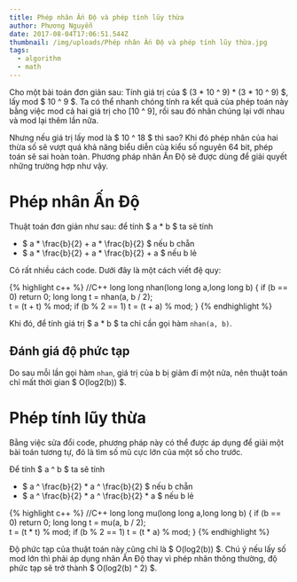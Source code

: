 ```yaml
---
title: Phép nhân Ấn Độ và phép tính lũy thừa
author: Phương Nguyễn
date: 2017-08-04T17:06:51.544Z
thumbnail: /img/uploads/Phép nhân Ấn Độ và phép tính lũy thừa.jpg
tags:
  - algorithm
  - math
---
```

Cho một bài toán đơn giản sau: Tính giá trị của $ (3 * 10 ^ 9) * (3 * 10 ^ 9) $, lấy mod $ 10 ^ 9 $. Ta có thể nhanh chóng tính ra kết quả của phép toán này bằng việc mod cả hai giá trị cho \[10 ^ 9\], rồi sau đó nhân chúng lại với nhau và mod lại thêm lần nữa.

Nhưng nếu giá trị lấy mod là $ 10 ^ 18 $ thì sao? Khi đó phép nhân của hai thừa số sẽ vượt quá khả năng biểu diễn của kiểu số nguyên 64 bit, phép toán sẽ sai hoàn toàn. Phương pháp nhân Ấn Độ sẽ được dùng để giải quyết những trường hợp như vậy.

# Phép nhân Ấn Độ

Thuật toán đơn giản như sau: để tính $ a * b $ ta sẽ tính

* $ a * \frac{b}{2} + a * \frac{b}{2} $ nếu b chẵn
* $ a * \frac{b}{2} + a * \frac{b}{2} + a $ nếu b lẻ 

Có rất nhiều cách code. Dưới đây là một cách viết đệ quy:

{% highlight c++ %}
//C++
long long nhan(long long a,long long b)
{
    if (b == 0) 
        return 0;
    long long t = nhan(a, b / 2);     	
    t = (t + t) % mod; 
    if (b % 2 == 1) 
        t = (t + a) % mod;
} 
{% endhighlight %}

Khi đó, để tính giá trị $ a * b $ ta chỉ cần gọi hàm ```nhan(a, b)```.

## Đánh giá độ phức tạp

Do sau mỗi lần gọi hàm ```nhan```, giá trị của b bị giảm đi một nửa, nên thuật toán chỉ mất thời gian $ O(log2(b)) $.

# Phép tính lũy thừa

Bằng việc sửa đổi code, phương pháp này có thể được áp dụng để giải một bài toán tương tự, đó là tìm số mũ cực lớn của một số cho trước.

Để tính $ a ^ b $ ta sẽ tính

* $ a ^ \frac{b}{2} * a ^ \frac{b}{2} $ nếu b chẵn
* $ a ^ \frac{b}{2} * a ^ \frac{b}{2} * a $ nếu b lẻ 

{% highlight c++ %}
//C++
long long mu(long long a,long long b)
{
    if (b == 0) 
        return 0;
    long long t = mu(a, b / 2);     	
    t = (t * t) % mod; 
    if (b % 2 == 1) 
        t = (t * a) % mod;
} 
{% endhighlight %}

Độ phức tạp của thuật toán này cũng chỉ là $ O(log2(b)) $. Chú ý nếu lấy số mod lớn thì phải áp dụng nhân Ấn Độ thay vì phép nhân thông thường, độ phức tạp sẽ trở thành $ O(log2(b) ^ 2) $.



